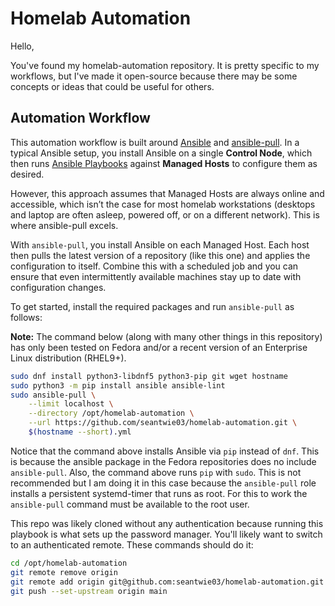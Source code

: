 # Homelab Automation

Hello,

You've found my homelab-automation repository. It is pretty specific to my workflows, but I've made it open-source because there may be some concepts or ideas that could be useful for others.

## Automation Workflow

This automation workflow is built around [Ansible](https://ansible.readthedocs.io/) and [ansible-pull](https://docs.ansible.com/ansible/latest/cli/ansible-pull.html). In a typical Ansible setup, you install Ansible on a single **Control Node**, which then runs [Ansible Playbooks](https://docs.ansible.com/ansible/latest/playbook_guide/playbooks_intro.html) against **Managed Hosts** to configure them as desired.

However, this approach assumes that Managed Hosts are always online and accessible, which isn’t the case for most homelab workstations (desktops and laptop are often asleep, powered off, or on a different network). This is where ansible-pull excels.

With `ansible-pull`, you install Ansible on each Managed Host. Each host then pulls the latest version of a repository (like this one) and applies the configuration to itself. Combine this with a scheduled job and you can ensure that even intermittently available machines stay up to date with configuration changes.

To get started, install the required packages and run `ansible-pull` as follows:

**Note:** The command below (along with many other things in this repository) has only been tested on Fedora and/or a recent version of an Enterprise Linux distribution (RHEL9+).

```sh
sudo dnf install python3-libdnf5 python3-pip git wget hostname
sudo python3 -m pip install ansible ansible-lint
sudo ansible-pull \
    --limit localhost \
    --directory /opt/homelab-automation \
    --url https://github.com/seantwie03/homelab-automation.git \
    $(hostname --short).yml
```

Notice that the command above installs Ansible via `pip` instead of `dnf`. This is because the ansible package in the Fedora repositories does no include `ansible-pull`. Also, the command above runs `pip` with `sudo`. This is not recommended but I am doing it in this case because the `ansible-pull` role installs a persistent systemd-timer that runs as root. For this to work the `ansible-pull` command must be available to the root user.

This repo was likely cloned without any authentication because running this playbook is what sets up the password manager. You'll likely want to switch to an authenticated remote. These commands should do it:

```sh
cd /opt/homelab-automation
git remote remove origin
git remote add origin git@github.com:seantwie03/homelab-automation.git
git push --set-upstream origin main
```

